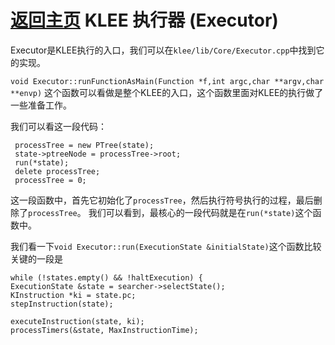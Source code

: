 [返回主页](../README.md)
KLEE 执行器 (Executor)
=========================
Executor是KLEE执行的入口，我们可以在`klee/lib/Core/Executor.cpp`中找到它的实现。

`void Executor::runFunctionAsMain(Function *f,int argc,char **argv,char **envp)` 这个函数可以看做是整个KLEE的入口，这个函数里面对KLEE的执行做了一些准备工作。

我们可以看这一段代码：
```
 processTree = new PTree(state);
 state->ptreeNode = processTree->root;
 run(*state);
 delete processTree;
 processTree = 0;
```
这一段函数中，首先它初始化了`processTree`，然后执行符号执行的过程，最后删除了`processTree`。
我们可以看到，最核心的一段代码就是在`run(*state)`这个函数中。

我们看一下`void Executor::run(ExecutionState &initialState)`这个函数比较关键的一段是
```
while (!states.empty() && !haltExecution) {
ExecutionState &state = searcher->selectState();
KInstruction *ki = state.pc;
stepInstruction(state);

executeInstruction(state, ki);
processTimers(&state, MaxInstructionTime);
```